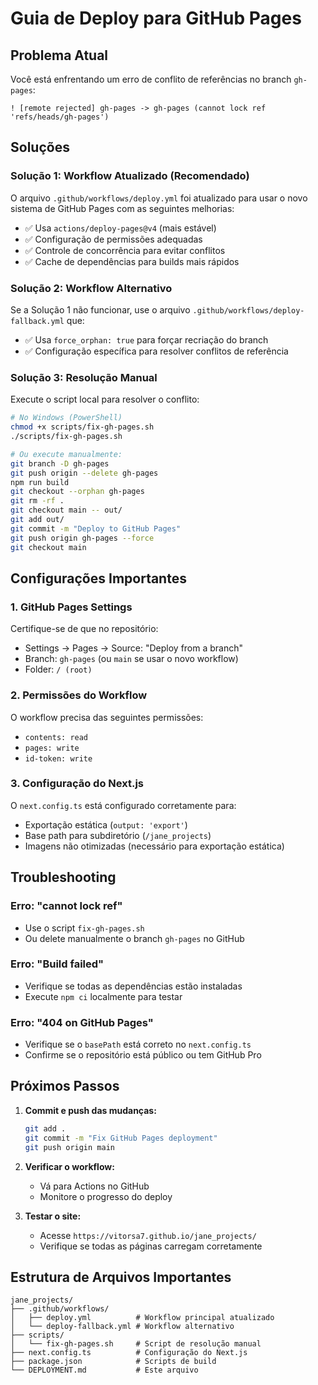 # Guia de Deploy para GitHub Pages

## Problema Atual
Você está enfrentando um erro de conflito de referências no branch `gh-pages`:
```
! [remote rejected] gh-pages -> gh-pages (cannot lock ref 'refs/heads/gh-pages')
```

## Soluções

### Solução 1: Workflow Atualizado (Recomendado)
O arquivo `.github/workflows/deploy.yml` foi atualizado para usar o novo sistema de GitHub Pages com as seguintes melhorias:

- ✅ Usa `actions/deploy-pages@v4` (mais estável)
- ✅ Configuração de permissões adequadas
- ✅ Controle de concorrência para evitar conflitos
- ✅ Cache de dependências para builds mais rápidos

### Solução 2: Workflow Alternativo
Se a Solução 1 não funcionar, use o arquivo `.github/workflows/deploy-fallback.yml` que:

- ✅ Usa `force_orphan: true` para forçar recriação do branch
- ✅ Configuração específica para resolver conflitos de referência

### Solução 3: Resolução Manual
Execute o script local para resolver o conflito:

```bash
# No Windows (PowerShell)
chmod +x scripts/fix-gh-pages.sh
./scripts/fix-gh-pages.sh

# Ou execute manualmente:
git branch -D gh-pages
git push origin --delete gh-pages
npm run build
git checkout --orphan gh-pages
git rm -rf .
git checkout main -- out/
git add out/
git commit -m "Deploy to GitHub Pages"
git push origin gh-pages --force
git checkout main
```

## Configurações Importantes

### 1. GitHub Pages Settings
Certifique-se de que no repositório:
- Settings → Pages → Source: "Deploy from a branch"
- Branch: `gh-pages` (ou `main` se usar o novo workflow)
- Folder: `/ (root)`

### 2. Permissões do Workflow
O workflow precisa das seguintes permissões:
- `contents: read`
- `pages: write`
- `id-token: write`

### 3. Configuração do Next.js
O `next.config.ts` está configurado corretamente para:
- Exportação estática (`output: 'export'`)
- Base path para subdiretório (`/jane_projects`)
- Imagens não otimizadas (necessário para exportação estática)

## Troubleshooting

### Erro: "cannot lock ref"
- Use o script `fix-gh-pages.sh`
- Ou delete manualmente o branch `gh-pages` no GitHub

### Erro: "Build failed"
- Verifique se todas as dependências estão instaladas
- Execute `npm ci` localmente para testar

### Erro: "404 on GitHub Pages"
- Verifique se o `basePath` está correto no `next.config.ts`
- Confirme se o repositório está público ou tem GitHub Pro

## Próximos Passos

1. **Commit e push das mudanças:**
   ```bash
   git add .
   git commit -m "Fix GitHub Pages deployment"
   git push origin main
   ```

2. **Verificar o workflow:**
   - Vá para Actions no GitHub
   - Monitore o progresso do deploy

3. **Testar o site:**
   - Acesse `https://vitorsa7.github.io/jane_projects/`
   - Verifique se todas as páginas carregam corretamente

## Estrutura de Arquivos Importantes

```
jane_projects/
├── .github/workflows/
│   ├── deploy.yml          # Workflow principal atualizado
│   └── deploy-fallback.yml # Workflow alternativo
├── scripts/
│   └── fix-gh-pages.sh     # Script de resolução manual
├── next.config.ts          # Configuração do Next.js
├── package.json            # Scripts de build
└── DEPLOYMENT.md           # Este arquivo
``` 